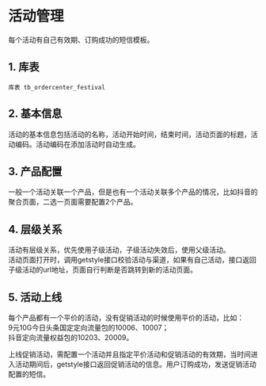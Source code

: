 # 活动管理
每个活动有自己有效期、订购成功的短信模板。  

## 1. 库表  
```
库表 tb_ordercenter_festival
```



## 2. 基本信息
活动的基本信息包括活动的名称，活动开始时间，结束时间，活动页面的标题，活动编码。活动编码在添加活动时自动生成。
  
  
## 3. 产品配置
一般一个活动关联一个产品，但是也有一个活动关联多个产品的情况，比如抖音的聚合页面，二选一页面需要配置2个产品。
  
  
## 4. 层级关系
活动有层级关系，优先使用子级活动，子级活动失效后，使用父级活动。  
活动页面打开时，调用getstyle接口校验活动与渠道，如果有自己活动，接口返回子级活动的url地址，页面自行判断是否跳转到新的活动页面。
  


## 5. 活动上线
每个产品都有一个平价的活动，没有促销活动的时候使用平价的活动，比如：  
9元10G今日头条国定定向流量包的10006、10007；  
抖音定向流量权益包的10203、20009。  

上线促销活动，需配置一个活动并且指定平价活动和促销活动的有效期，当时间进入活动期间后，getstyle接口返回促销活动的信息。用户订购成功，发送促销活动配置的短信。